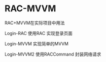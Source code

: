 # RAC-MVVM
RAC+MVVM在实际项目中用法

Login-RAC  使用RAC 实现登录页面

Login-MVVM 实现简单的MVVM

Login-MVVM2 使用RACCommand 封装网络请求

